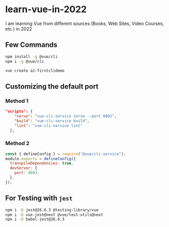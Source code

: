 # learn-vue-in-2022

I am learning Vue from different sources (Books, Web Sites, Video Courses, etc.) in 2022

## Few Commands

```bash
npm install -g @vue/cli
npm i -g @vue/cli

vue create a1-firstclidemo
```

## Customizing the default port

### **Method 1**

```json
"scripts": {
    "serve": "vue-cli-service serve --port 8092",
    "build": "vue-cli-service build",
    "lint": "vue-cli-service lint"
  },
```

### **Method 2**

```js
const { defineConfig } = require("@vue/cli-service");
module.exports = defineConfig({
  transpileDependencies: true,
  devServer: {
    port: 8093,
  },
});
```

## For Testing with `jest`

```bash
npm i -D jest@26.6.3 @testing-library/vue
npm i -D vue-jest@next @vue/test-utils@next
npm i -D babel-jest@26.6.3
```
